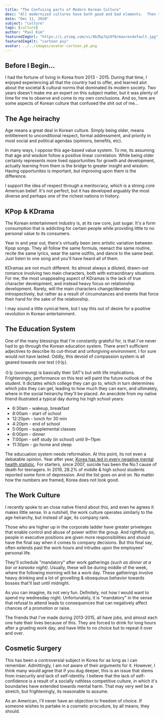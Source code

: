 ```yaml
---
title: "The Confusing parts of Modern Korean Culture"
desc: "All modernized cultures have both good and bad elements.  Then there are parts that are just confusing..."
date: "Dec 11, 2020"
subject: "culture"
tags: [culture]
author: "Paul Kim"
featuredImgUrl: "https://i.ytimg.com/vi/9bZkp7q19f0/maxresdefault.jpg"
featuredImgAlt: "cartoon psy"
avatar: ../../images/avatar-cartoon_pk.png
---
```


## Before I Begin...

I had the fortune of living in Korea from 2013 - 2015. During that time, I enjoyed experiencing all that the country had to offer, and learned alot about the societal & cultural norms that dominated its modern society. Two years doesn't make me an expert on this subject matter, but it was plenty of time for me to observe and come to my own conclusions. And so, here are some aspects of Korean culture that confused the shit out of me...

## The Age heirachy

Age means a great deal in Korean culture. Simply being older, means entitlement to unconditional respect, formal addressment, and priority in most social and political agendas (opinions, benefits, etc).

In many ways, I oppose this age-based value system. To me, its assuming that age and wisdom follow a positive linear correlation. While being older certainly represents more lived opportunities for growth and development, actually learning from them is the bridge to greater insight and wisdom. Having opportunites is important, but improving upon them is the difference.

I support the idea of respect through a meritocracy, which is a strong core American belief.  It's not perfect, but it has developed arguably the most diverse and perhaps one of the richest nations in history.

## KPop & KDrama

The Korean entertainment industry is, at its raw core, just sugar. It's a form consumption that is addicting for certain people while providing little to no personal value to its consumers.

Year in and year out, there's virtually been zero artistic variation between Kpop songs. They all follow the same formula, reenact the same routine, recite the same lyrics, wear the same outfits, and dance to the same beat. Just listen to one song and you'll have heard all of them.

KDramas are not much different.  Its almost always a diluted, drawn-out romance involving two main characters, both with extraordinary situations.  For me, the most unappealing aspect of KDramas is the lack of true character development, and instead heavy focus on relationship development.  Rarely, will the main characters change/develop introspectively, but rather as a result of circumstances and events that force their hand for the sake of the relationship.  

I may sound a little cynical here, but I say this out of desire for a positive revolution in Korean entertainment.

## The Education System

One of the many blessings that I'm constantly grateful for, is that I've never had to go through the Korean education system.  There aren't sufficient adjectives to describe its cut-throat and unforgiving environment.  I for sure would not have lasted.  Oddly, this devoid of compassion system is all geared towards one test (수능).  

수능 (sooneung) is basically their SAT's but with life implications. Frighteningly, performance on this test will paint the future outlook of the student.  It dictates which college they can go to, which in turn determines which jobs they can get, leading to how much they can earn, and ultimately, where in the social heirarchy they'll be placed.  An anecdote from my native friend illustrated a typical day during his high school years:

- 6:30am - wakeup, breakfast
- 8:00am - start of school
- 12:20pm - lunch for 30 min
- 4:20pm - end of school
- 5:00pm - supplemental classes
- 6:00pm - dinner
- 7:00pm - self study (in school) until 9~11pm
- 11:30pm - go home and sleep

The educuation system needs reformation.  At this point, its not even a debatable opinion.  Year after year, [Korea has led in every negative mental health statistic](koreaherald.com/view.php?ud=20200427000687).  For starters, since 2007, suicide has been the No.1 cause of death for teenagers.  In 2019, 28.2% of middle & high school students reported some form of depression. And the list goes on and on.  No matter how the numbers are framed, Korea does not look good.  

## The Work Culture
I recently spoke to an close native friend about this, and even he agrees it makes little sense.  In a nutshell, the work culture operates similarly to the age heirarchy, but instead of age, its company rank.  

Those who are higher up in the corporate ladder have greater priveleges that enable control and abuse of power within the group. And rightfully so, people in executive positions are given more responsibilities and should have the final say when it comes to company decisions. But this final say, often extends past the work hours and intrudes upon the employees' personal life.

They'll schedule "mandatory" after work gatherings *(such as dinner at a bar or karaoke night)*. Usually, these will be during middle of the week, where the following morning will be a work day. These gatherings involve heavy drinking and a lot of grovelling & obsequious behavior towards bosses that'll last until midnight.  

As you can imagine, its not very fun.  Definitely, not how I would want to spend my wednesday night. Unfortunately, it is "mandatory" in the sense that refusal to attend leads to consequences that can negatively affect chances of a promotion or raise.

The friends that I've made during 2013-2015, all have jobs, and almost each one hate their lives because of this.  They are forced to drink for long hours after a grueling work day, and have little to no choice but to repeat it over and over.

## Cosmetic Surgery
This has been a controversial subject in Korea for as long as i can remember. Admittingly, I am not aware of their arguments for it.  However, I think many would agree that if you dug deeper, this is an issue that stems from insecurity and lack of self-identity.  I believe that the lack of self-confidence is a result of a socially ruthless competitive culture, in which it's boundaries have extended towards mental harm.  That may very well be a stretch, but frighteningly, its reasonable to assume.

As an American, I'll never have an objection to freedom of choice.  If someone wishes to partake in a cosmetic procudure, by all means, they should.